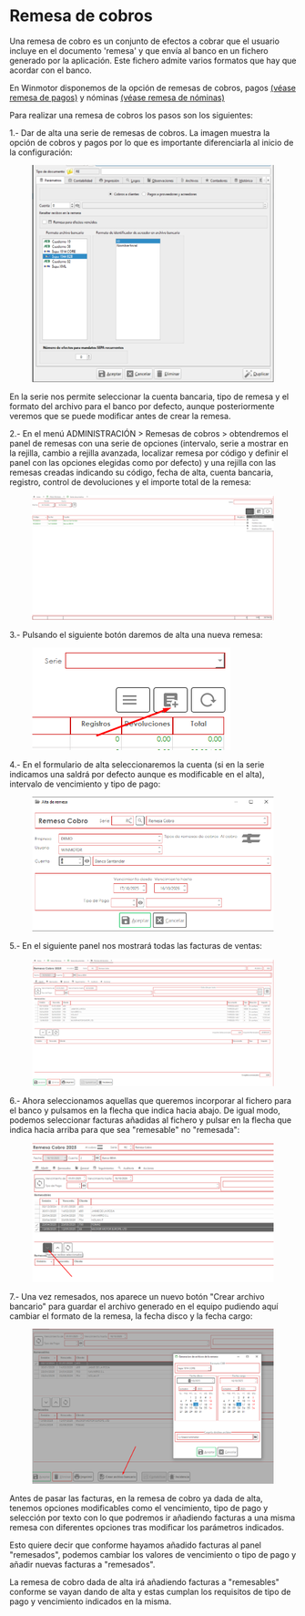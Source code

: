 # Remesa de cobros

Una remesa de cobro es un conjunto de efectos a cobrar que el usuario incluye en el documento 'remesa' y que envía al banco en un fichero generado por la aplicación. Este fichero admite varios formatos que hay que acordar con el banco.

En Winmotor disponemos de la opción de remesas de cobros, pagos [(véase remesa de pagos)](remesa-de-pagos/) y nóminas [(véase remesa de nóminas)](remesa-de-pagos/remesa-de-nominas.md)

Para realizar una remesa de cobros los pasos son los siguientes:

1.- Dar de alta una serie de remesas de cobros. La imagen muestra la opción de cobros y pagos por lo que es importante diferenciarla al inicio de la configuración:

<figure><img src="../../../.gitbook/assets/image (660).png" alt=""><figcaption></figcaption></figure>

En la serie nos permite seleccionar la cuenta bancaria, tipo de remesa y el formato del archivo para el banco por defecto, aunque posteriormente veremos que se puede modificar antes de crear la remesa.

2.- En el menú ADMINISTRACIÓN > Remesas de cobros > obtendremos el panel de remesas con una serie de opciones (intervalo, serie a mostrar en la rejilla, cambio a rejilla avanzada, localizar remesa por código y definir el panel con las opciones elegidas como por defecto) y una rejilla con las remesas creadas indicando su código, fecha de alta, cuenta bancaria, registro, control de devoluciones y el importe total de la remesa:

<figure><img src="../../../.gitbook/assets/image (667).png" alt=""><figcaption></figcaption></figure>

3.- Pulsando el siguiente botón daremos de alta una nueva remesa:

<figure><img src="../../../.gitbook/assets/image (668).png" alt=""><figcaption></figcaption></figure>

4.- En el formulario de alta seleccionaremos la cuenta (si en la serie indicamos una saldrá por defecto aunque es modificable en el alta), intervalo de vencimiento y tipo de pago:

<figure><img src="../../../.gitbook/assets/image (663).png" alt=""><figcaption></figcaption></figure>

5.- En el siguiente panel nos mostrará todas las facturas de ventas:

<figure><img src="../../../.gitbook/assets/image (664).png" alt=""><figcaption></figcaption></figure>

6.- Ahora seleccionamos aquellas que queremos incorporar al fichero para el banco y pulsamos en la flecha que indica hacia abajo. De igual modo, podemos seleccionar facturas añadidas al fichero y pulsar en la flecha que indica hacia arriba para que sea "remesable" no "remesada":

<figure><img src="../../../.gitbook/assets/image (665).png" alt=""><figcaption></figcaption></figure>

7.- Una vez remesados, nos aparece un nuevo botón "Crear archivo bancario" para guardar el archivo generado en el equipo pudiendo aquí cambiar el formato de la remesa, la fecha disco y la fecha cargo:

<figure><img src="../../../.gitbook/assets/image (666).png" alt=""><figcaption></figcaption></figure>

Antes de pasar las facturas, en la remesa de cobro ya dada de alta, tenemos opciones modificables como el vencimiento, tipo de pago y selección por texto con lo que podremos ir añadiendo facturas a una misma remesa con diferentes opciones tras modificar los parámetros indicados.

Esto quiere decir que conforme hayamos añadido facturas al panel "remesados", podemos cambiar los valores de vencimiento o tipo de pago y añadir nuevas facturas a "remesados".

La remesa de cobro dada de alta irá añadiendo facturas a "remesables" conforme se vayan dando de alta y estas cumplan los requisitos de tipo de pago y vencimiento indicados en la misma.
